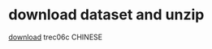# download dataset and unzip

[download](https://plg.uwaterloo.ca/~gvcormac/treccorpus06/) trec06c CHINESE
